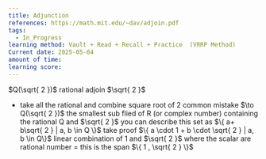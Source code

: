 ```yaml
---
title: Adjunction
references: https://math.mit.edu/~dav/adjoin.pdf
tags:
  - In_Progress
learning method: Vault + Read + Recall + Practice  (VRRP Method)
Current date: 2025-05-04
amount of time: 
learning score:
---
```


$Q(\sqrt{ 2 })$ rational  adjoin $\sqrt{ 2 }$ 
- take all the rational and combine square root of 2  common mistake 
$\to  Q(\sqrt{ 2 })$  the smallest sub flied of  R (or complex number) containing  the rational  Q and $\sqrt{ 2 }$ 
you can describe this set as  $\{ a+ b\sqrt{ 2 } | a, b \in Q \}$
take proof 
$\{ a \cdot 1  + b \cdot \sqrt{ 2 }  |  a, b \in Q\}$ 
  linear  combination  of 1 and  $\sqrt{ 2 }$ where the scalar are rational number 
  = this is the span $\{ 1 , \sqrt{ 2 } \}$ 
  
